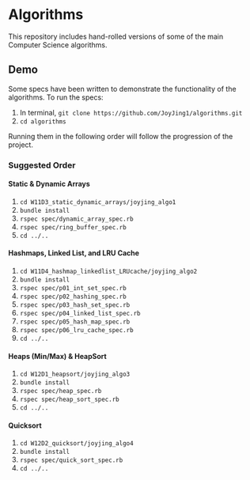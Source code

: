 # Algorithms

This repository includes hand-rolled versions of some of the main Computer Science algorithms.

## Demo

Some specs have been written to demonstrate the functionality of the algorithms. To run the specs:

1. In terminal, `git clone https://github.com/JoyJing1/algorithms.git`
2. `cd algorithms`

Running them in the following order will follow the progression of the project.

### Suggested Order

#### Static & Dynamic Arrays

1. `cd W11D3_static_dynamic_arrays/joyjing_algo1`
2. `bundle install`
3. `rspec spec/dynamic_array_spec.rb`
4. `rspec spec/ring_buffer_spec.rb`
5. `cd ../..`


#### Hashmaps, Linked List, and LRU Cache

1. `cd W11D4_hashmap_linkedlist_LRUcache/joyjing_algo2`
2. `bundle install`
3. `rspec spec/p01_int_set_spec.rb`
4. `rspec spec/p02_hashing_spec.rb`
5. `rspec spec/p03_hash_set_spec.rb`
6. `rspec spec/p04_linked_list_spec.rb`
7. `rspec spec/p05_hash_map_spec.rb`
8. `rspec spec/p06_lru_cache_spec.rb`
9. `cd ../..`


#### Heaps (Min/Max) & HeapSort

1. `cd W12D1_heapsort/joyjing_algo3`
2. `bundle install`
3. `rspec spec/heap_spec.rb`
4. `rspec spec/heap_sort_spec.rb`
5. `cd ../..`


#### Quicksort

1. `cd W12D2_quicksort/joyjing_algo4`
2. `bundle install`
3. `rspec spec/quick_sort_spec.rb`
4. `cd ../..`
